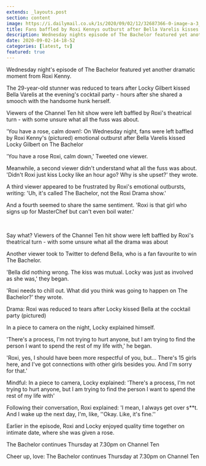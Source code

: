 ```yaml
---
extends: _layouts.post
section: content
image: https://i.dailymail.co.uk/1s/2020/09/02/12/32687366-0-image-a-3_1599046591893.jpg 
title: Fans baffled by Roxi Kennys outburst after Bella Varelis kisses Locky Gilbert on The Bachelor 
description: Wednesday nights episode of The Bachelor featured yet another dramatic moment from Roxi Kenny. 
date: 2020-09-02-14-18-52 
categories: [latest, tv] 
featured: true 
--- 
```

Wednesday night's episode of The Bachelor featured yet another dramatic moment from Roxi Kenny.

The 29-year-old stunner was reduced to tears after Locky Gilbert kissed Bella Varelis at the evening's cocktail party - hours after she shared a smooch with the handsome hunk herself. 

Viewers of the Channel Ten hit show were left baffled by Roxi's theatrical turn - with some unsure what all the fuss was about.  

'You have a rose, calm down!: On Wednesday night, fans were left baffled by Roxi Kenny's (pictured) emotional outburst after Bella Varelis kissed Locky Gilbert on The Bachelor

'You have a rose Roxi, calm down,' Tweeted one viewer.

Meanwhile, a second viewer didn't understand what all the fuss was about. 'Didn't Roxi just kiss Locky like an hour ago? Why is she upset?' they wrote. 

A third viewer appeared to be frustrated by Roxi's emotional outbursts, writing: 'Uh, it's called The Bachelor, not the Roxi Drama show.'

And a fourth seemed to share the same sentiment. 'Roxi is that girl who signs up for MasterChef but can't even boil water.'

 







Say what? Viewers of the Channel Ten hit show were left baffled by Roxi's theatrical turn - with some unsure what all the drama was about

Another viewer took to Twitter to defend Bella, who is a fan favourite to win The Bachelor.

'Bella did nothing wrong. The kiss was mutual. Locky was just as involved as she was,' they began.

'Roxi needs to chill out. What did you think was going to happen on The Bachelor?' they wrote.  

Drama: Roxi was reduced to tears after Locky kissed Bella at the cocktail party (pictured)

In a piece to camera on the night, Locky explained himself.

'There's a process, I'm not trying to hurt anyone, but I am trying to find the person I want to spend the rest of my life with,' he began. 

'Roxi, yes, I should have been more respectful of you, but... There's 15 girls here, and I've got connections with other girls besides you. And I'm sorry for that.'

Mindful: In a piece to camera, Locky explained: 'There's a process, I'm not trying to hurt anyone, but I am trying to find the person I want to spend the rest of my life with'

Following their conversation, Roxi explained: 'I mean, I always get over s**t. And I wake up the next day, I'm, like, ''Okay. Like, it's fine.''

Earlier in the episode, Roxi and Locky enjoyed quality time together on intimate date, where she was given a rose.

The Bachelor continues Thursday at 7.30pm on Channel Ten

Cheer up, love: The Bachelor continues Thursday at 7.30pm on Channel Ten

